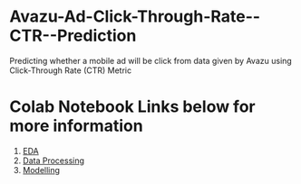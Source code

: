 # Avazu-Ad-Click-Through-Rate--CTR--Prediction
Predicting whether a mobile ad will be click from data given by Avazu using Click-Through Rate (CTR) Metric

# Colab Notebook Links below for more information

1. [EDA](https://colab.research.google.com/drive/1Z3j3aInQVvLMIleZJFfx7RTnG1sMol5I?usp=sharing)
2. [Data Processing](https://colab.research.google.com/drive/1YAX9o52DRR_JCxiLq2mUL6BCFjCEuEmK?usp=sharing)
3. [Modelling](https://colab.research.google.com/drive/17YthRPzkyxYTg9tY13ub3pwz0y-mZUtv?usp=sharing)
